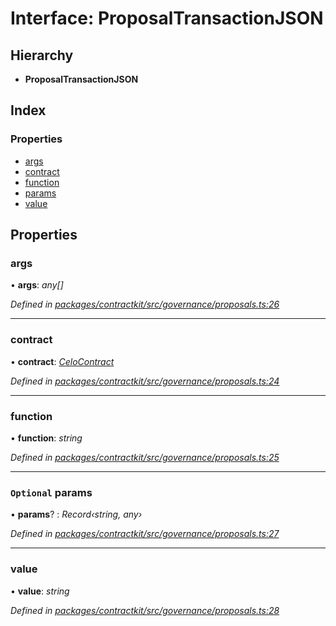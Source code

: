 # Interface: ProposalTransactionJSON

## Hierarchy

* **ProposalTransactionJSON**

## Index

### Properties

* [args](_governance_proposals_.proposaltransactionjson.md#args)
* [contract](_governance_proposals_.proposaltransactionjson.md#contract)
* [function](_governance_proposals_.proposaltransactionjson.md#function)
* [params](_governance_proposals_.proposaltransactionjson.md#optional-params)
* [value](_governance_proposals_.proposaltransactionjson.md#value)

## Properties

###  args

• **args**: *any[]*

*Defined in [packages/contractkit/src/governance/proposals.ts:26](https://github.com/celo-org/celo-monorepo/blob/master/packages/contractkit/src/governance/proposals.ts#L26)*

___

###  contract

• **contract**: *[CeloContract](../enums/_base_.celocontract.md)*

*Defined in [packages/contractkit/src/governance/proposals.ts:24](https://github.com/celo-org/celo-monorepo/blob/master/packages/contractkit/src/governance/proposals.ts#L24)*

___

###  function

• **function**: *string*

*Defined in [packages/contractkit/src/governance/proposals.ts:25](https://github.com/celo-org/celo-monorepo/blob/master/packages/contractkit/src/governance/proposals.ts#L25)*

___

### `Optional` params

• **params**? : *Record‹string, any›*

*Defined in [packages/contractkit/src/governance/proposals.ts:27](https://github.com/celo-org/celo-monorepo/blob/master/packages/contractkit/src/governance/proposals.ts#L27)*

___

###  value

• **value**: *string*

*Defined in [packages/contractkit/src/governance/proposals.ts:28](https://github.com/celo-org/celo-monorepo/blob/master/packages/contractkit/src/governance/proposals.ts#L28)*
